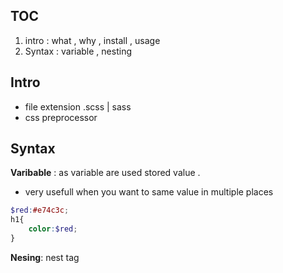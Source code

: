 ## TOC
1. intro : what , why , install , usage
2. Syntax : variable , nesting

## Intro
- file extension .scss | sass
- css preprocessor

## Syntax
__Varibable__ : as variable are used stored value .
- very usefull when you want to same value in multiple places
```scss
$red:#e74c3c;
h1{
    color:$red;
}
```
__Nesing__: nest tag
```

